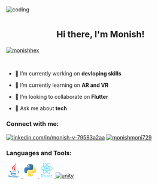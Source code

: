 <img align="center" alt="coding" width="700" src="https://mir-s3-cdn-cf.behance.net/project_modules/max_1200/9bc27292880429.5e569ff84e4d0.gif">

<h1 align="center"><small>Hi there, I'm Monish!</small></h1>
<p align="left"> <a href="https://github.com/ryo-ma/github-profile-trophy"><img src="https://github-profile-trophy.vercel.app/?username=monishhex" alt="monishhex" /></a> </p><br>

- 🔭 I’m currently working on **devloping skills**

- 🌱 I’m currently learning on **AR and VR**

- 👯 I’m looking to collaborate on **Flutter**

- 💬 Ask me about **tech**

<h3 align="left">Connect with me:</h3>
<p align="left">
<a href="https://linkedin.com/in/linkedin.com/in/monish-v-79583a2aa" target="blank"><img align="center" src="https://raw.githubusercontent.com/rahuldkjain/github-profile-readme-generator/master/src/images/icons/Social/linked-in-alt.svg" alt="linkedin.com/in/monish-v-79583a2aa" height="30" width="40" /></a>
<a href="https://www.hackerrank.com/monishmoni729" target="blank"><img align="center" src="https://raw.githubusercontent.com/rahuldkjain/github-profile-readme-generator/master/src/images/icons/Social/hackerrank.svg" alt="monishmoni729" height="30" width="40" /></a>
</p>

<h3 align="left">Languages and Tools:</h3>
<p align="left"> <a href="https://www.java.com" target="_blank" rel="noreferrer"> <img src="https://raw.githubusercontent.com/devicons/devicon/master/icons/java/java-original.svg" alt="java" width="40" height="40"/> </a> <a href="https://www.python.org" target="_blank" rel="noreferrer"> <img src="https://raw.githubusercontent.com/devicons/devicon/master/icons/python/python-original.svg" alt="python" width="40" height="40"/> </a> <a href="https://reactjs.org/" target="_blank" rel="noreferrer"> <img src="https://raw.githubusercontent.com/devicons/devicon/master/icons/react/react-original-wordmark.svg" alt="react" width="40" height="40"/> </a> <a href="https://unity.com/" target="_blank" rel="noreferrer"> <img src="https://www.vectorlogo.zone/logos/unity3d/unity3d-icon.svg" alt="unity" width="40" height="40"/> </a> </p>
